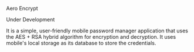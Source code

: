 Aero Encrypt

Under Development

It is a simple, user-friendly mobile password manager application that uses the AES + RSA hybrid algorithm for encryption and decryption. It uses mobile's local storage as its database to store the credentials.

